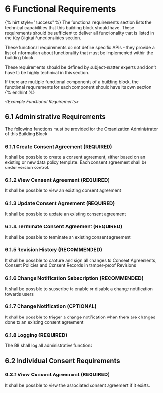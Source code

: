 # 6 Functional Requirements

{% hint style="success" %}
The functional requirements section lists the technical capabilities that this building block should have. These requirements should be sufficient to deliver all functionality that is listed in the Key Digital Functionalities section.&#x20;

These functional requirements do not define specific APIs - they provide a list of information about functionality that must be implemented within the building block.

These requirements should be defined by subject-matter experts and don’t have to be highly technical in this section.

If there are multiple functional components of a building block, the functional requirements for each component should have its own section
{% endhint %}

_\<Example Functional Requirements>_

## 6.1 Administrative Requirements

The following functions must be provided for the Organization Administrator of this Building Block

### 6.1.1 Create Consent Agreement (REQUIRED)

It shall be possible to create a consent agreement, either based on an existing or new data policy template. Each consent agreement shall be under version control.

### 6.1.2 View Consent Agreement (REQUIRED)

It shall be possible to view an existing consent agreement

### 6.1.3 Update Consent Agreement (REQUIRED)

It shall be possible to update an existing consent agreement

### 6.1.4 Terminate Consent Agreement (REQUIRED)

It shall be possible to terminate an existing consent agreement

### 6.1.5 Revision History (RECOMMENDED)

It shall be possible to capture and sign all changes to Consent Agreements, Consent Policies and Consent Records in tamper-proof Revisions

### 6.1.6 Change Notification Subscription (RECOMMENDED)

It shall be possible to subscribe to enable or disable a change notification towards users

### 6.1.7 Change Notification (OPTIONAL)

It shall be possible to trigger a change notification when there are changes done to an existing consent agreement

### 6.1.8 Logging (REQUIRED)

The BB shall log all administrative functions



## 6.2 Individual Consent Requirements

### 6.2.1 View Consent Agreement (REQUIRED)

It shall be possible to view the associated consent agreement if it exists.

